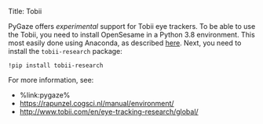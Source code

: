 Title: Tobii

PyGaze offers *experimental* support for Tobii eye trackers. To be able to use the Tobii, you need to install OpenSesame in a Python 3.8 environment. This most easily done using Anaconda, as described [here](%url:download%). Next, you need to install the `tobii-research` package:

```
!pip install tobii-research
```


For more information, see:

- %link:pygaze%
- <https://rapunzel.cogsci.nl/manual/environment/>
- <http://www.tobii.com/en/eye-tracking-research/global/>
